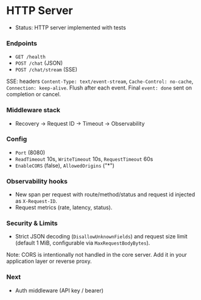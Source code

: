 # HTTP Server

- Status: HTTP server implemented with tests

### Endpoints
- `GET /health`
- `POST /chat` (JSON)
- `POST /chat/stream` (SSE)

SSE: headers `Content-Type: text/event-stream`, `Cache-Control: no-cache`, `Connection: keep-alive`. Flush after each event. Final `event: done` sent on completion or cancel.

### Middleware stack
- Recovery → Request ID → Timeout → Observability

### Config
- `Port` (8080)
- `ReadTimeout` 10s, `WriteTimeout` 10s, `RequestTimeout` 60s
- `EnableCORS` (false), `AllowedOrigins` ("*")

### Observability hooks
- New span per request with route/method/status and request id injected as `X-Request-ID`.
- Request metrics (rate, latency, status).

### Security & Limits
- Strict JSON decoding (`DisallowUnknownFields`) and request size limit (default 1 MiB, configurable via `MaxRequestBodyBytes`).

Note: CORS is intentionally not handled in the core server. Add it in your application layer or reverse proxy.

### Next
- Auth middleware (API key / bearer)
